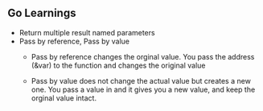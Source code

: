 ## Go Learnings

- Return multiple result named parameters
- Pass by reference, Pass by value
    - Pass by reference changes the orginal value.
      You pass the address (&var) to the function and changes the original value

    - Pass by value does not change the actual value but creates a new one.
      You pass a value in and it gives you a new value, and keep the orginal value intact.
